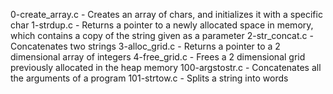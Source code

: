 0-create_array.c - Creates an array of chars, and initializes it with a specific char
1-strdup.c - Returns a pointer to a newly allocated space in memory, which contains a copy of the string given as a parameter
2-str_concat.c - Concatenates two strings
3-alloc_grid.c - Returns a pointer to a 2 dimensional array of integers
4-free_grid.c - Frees a 2 dimensional grid previously allocated in the heap memory
100-argstostr.c - Concatenates all the arguments of a program
101-strtow.c - Splits a string into words
